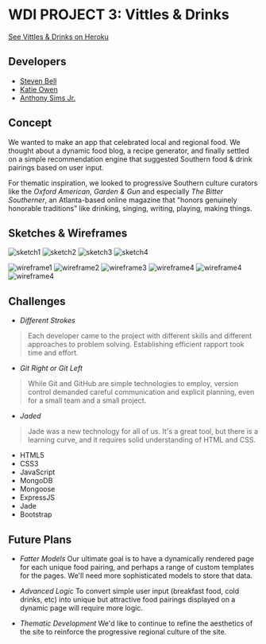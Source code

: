 # WDI PROJECT 3: Vittles & Drinks

[See Vittles & Drinks on Heroku](https://vittlesanddrinks.herokuapp.com/)

## Developers

* [Steven Bell](https://github.com/thestevenbell)
* [Katie Owen](https://github.com/khowen)
* [Anthony Sims Jr.](https://github.com/sims226)

## Concept

We wanted to make an app that celebrated local and regional food. We thought about a dynamic food blog, a recipe generator, and finally settled on a simple recommendation engine that suggested Southern food & drink pairings based on user input.

For thematic inspiration, we looked to progressive Southern culture curators like the _Oxford American_, _Garden & Gun_ and especially _The Bitter Southerner_, an Atlanta-based online magazine that "honors genuinely honorable traditions” like drinking, singing, writing, playing, making things.

## Sketches & Wireframes

![sketch1](./public/img/sketch-1.png) ![sketch2](./public/img/sketch-2.png)
![sketch3](./public/img/sketch-4.png) ![sketch4](./public/img/sketch-4.png)

![wireframe1](./public/img/wireframe1.png) ![wireframe2](./public/img/wireframe2.png) ![wireframe3](./public/img/wireframe3.png) ![wireframe4](./public/img/wireframe4.png) ![wireframe4](./public/img/wireframe5.png) ![wireframe4](./public/img/wireframe6.png)

## Challenges

* *Different Strokes*
> Each developer came to the project with different skills and different approaches to problem solving. Establishing efficient rapport took time and effort.

* *Git Right or Git Left*
> While Git and GitHub are simple technologies to employ, version control demanded careful communication and explicit planning, even for a small team and a small project.

* *Jaded*
> Jade was a new technology for all of us. It's a great tool, but there is a learning curve, and it requires solid understanding of HTML and CSS.

* HTML5
* CSS3
* JavaScript
* MongoDB
* Mongoose
* ExpressJS
* Jade
* Bootstrap

## Future Plans

*  *Fatter Models*
  Our ultimate goal is to have a dynamically rendered page for each unique food pairing, and perhaps a range of custom templates for the pages. We'll need more sophisticated models to store that data.

*  *Advanced Logic*
  To convert simple user input (breakfast food, cold drinks, etc) into unique but attractive food pairings displayed on a dynamic page will require more logic.
*  *Thematic Development*
  We'd like to continue to refine the aesthetics of the site to reinforce the progressive regional culture of the site.

  

